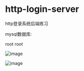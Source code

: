 # http-login-server
http登录系统后端练习


mysql数据库:

root root

![image](https://github.com/KARASAWA-RICK/http-login-server/assets/49814330/a4a2e48d-1478-4528-af5f-443348c9ec29)

![image](https://github.com/KARASAWA-RICK/http-login-server/assets/49814330/2fef2f17-9374-4e45-9bcb-fc68dacb9b7f)
